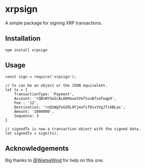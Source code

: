 xrpsign
=======

A simple package for signing XRP transactions.

## Installation

```
npm install xrpsign
```

## Usage

```
const sign = require('xrpsign');

// tx can be an object or the JSON equivalent.
let tx = {
    TransactionType: 'Payment',
    Account: 'rQBnNY5w5cALHbMaue2VefSzuBfxafwqp9',
    Fee : '12',
    Destination: 'rnQ1WgToG2RL9Fjmofif9ixYVgJTi6BLas',
    Amount: '1000000',
    Sequence: 3
}

// signedTx is now a transaction object with the signed data.
let signedTx = sign(tx);
```

## Acknowledgements

Big thanks to [@WietseWind](https://twitter.com/WietseWind) for help on this one. 
